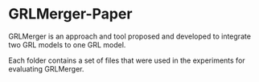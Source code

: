 # GRLMerger-Paper
GRLMerger is an approach and tool proposed and developed to integrate two GRL models to one GRL model. 

Each folder contains a set of files that were used in the experiments for evaluating GRLMerger.
